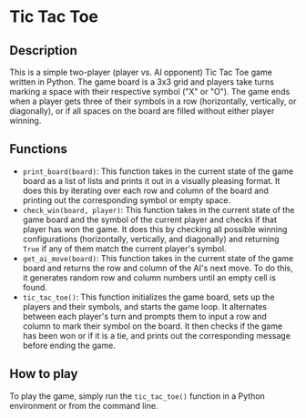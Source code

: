 # Tic Tac Toe

## Description
This is a simple two-player (player vs. AI opponent) Tic Tac Toe game written in Python. The game board is a 3x3 grid and players take turns marking a space with their respective symbol ("X" or "O"). The game ends when a player gets three of their symbols in a row (horizontally, vertically, or diagonally), or if all spaces on the board are filled without either player winning.

## Functions

- `print_board(board)`: This function takes in the current state of the game board as a list of lists and prints it out in a visually pleasing format. It does this by iterating over each row and column of the board and printing out the corresponding symbol or empty space.
- `check_win(board, player)`: This function takes in the current state of the game board and the symbol of the current player and checks if that player has won the game. It does this by checking all possible winning configurations (horizontally, vertically, and diagonally) and returning `True` if any of them match the current player's symbol.
- `get_ai_move(board)`: This function takes in the current state of the game board and returns the row and column of the AI's next move. To do this, it generates random row and column numbers until an empty cell is found.
- `tic_tac_toe()`: This function initializes the game board, sets up the players and their symbols, and starts the game loop. It alternates between each player's turn and prompts them to input a row and column to mark their symbol on the board. It then checks if the game has been won or if it is a tie, and prints out the corresponding message before ending the game.

## How to play
To play the game, simply run the `tic_tac_toe()` function in a Python environment or from the command line.
